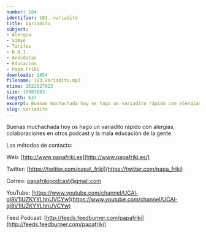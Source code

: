 ```yaml
---
number: 184
identifier: 183.-variadito
title: Variadito
subject:
- Alergia
- Simyo
- Tarifas
- D.N.I.
- Anécdotas
- Educación
- Papá Friki
downloads: 1854
filename: 183.Variadito.mp3
mtime: 1622027023
size: 10983883
length: 637
excerpt: Buenas muchachada hoy os hago un variadito rápido con alergias, colaboraciones en otros podcast y mala educación de la gente
slug: variadito
---
```

Buenas muchachada hoy os hago un variadito rápido con alergias, colaboraciones en otros podcast y la mala educación de la gente.  

Los métodos de contacto:  

Web: [http://www.papafriki.es](http://www.papafriki.es/)  

Twitter: [https://twitter.com/papa\_friki](https://twitter.com/papa_friki)

Correo: [papafrikipodcast@gmail.com](https://archive.org/details/papafrikipodast@gmail.com)

YouTube: [https://www.youtube.com/channel/UCAl-ql8V1IUZKYYLhhUVCYw](https://www.youtube.com/channel/UCAl-ql8V1IUZKYYLhhUVCYw)  

Feed Podcast: [http://feeds.feedburner.com/papafriki](http://feeds.feedburner.com/papafriki)